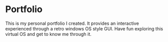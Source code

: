 # Portfolio
This is my personal portfolio I created. It provides an interactive experienced through a retro windows OS style GUI. Have fun exploring this virtual OS and get to know me through it. 
